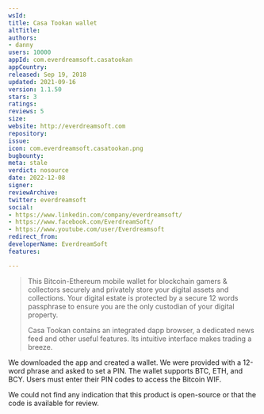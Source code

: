 ```yaml
---
wsId: 
title: Casa Tookan wallet
altTitle: 
authors:
- danny
users: 10000
appId: com.everdreamsoft.casatookan
appCountry: 
released: Sep 19, 2018
updated: 2021-09-16
version: 1.1.50
stars: 3
ratings: 
reviews: 5
size: 
website: http://everdreamsoft.com
repository: 
issue: 
icon: com.everdreamsoft.casatookan.png
bugbounty: 
meta: stale
verdict: nosource
date: 2022-12-08
signer: 
reviewArchive: 
twitter: everdreamsoft
social:
- https://www.linkedin.com/company/everdreamsoft/
- https://www.facebook.com/EverdreamSoft/
- https://www.youtube.com/user/Everdreamsoft
redirect_from: 
developerName: EverdreamSoft
features: 

---
```


> This Bitcoin-Ethereum mobile wallet for blockchain gamers & collectors securely and privately store your digital assets and collections. Your digital estate is protected by a secure 12 words passphrase to ensure you are the only custodian of your digital property.
>
> Casa Tookan contains an integrated dapp browser, a dedicated news feed and other useful features. Its intuitive interface makes trading a breeze.

We downloaded the app and created a wallet. We were provided with a 12-word phrase and asked to set a PIN. The wallet supports BTC, ETH, and BCY. Users must enter their PIN codes to access the Bitcoin WIF.

We could not find any indication that this product is open-source or that the code is available for review.
